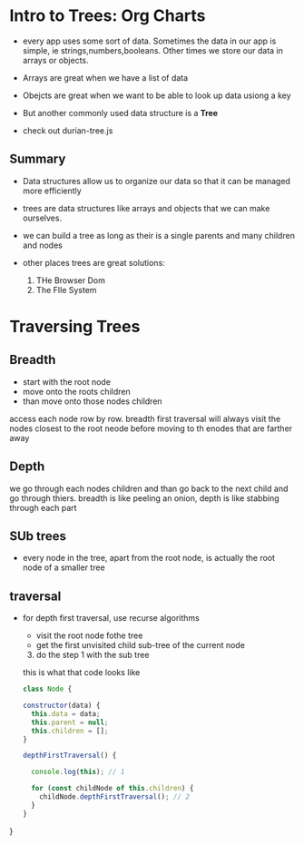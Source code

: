 # Intro to Trees: Org Charts

* every app uses some sort of data. Sometimes the data in our app is simple, ie strings,numbers,booleans. Other times we store our data in arrays or objects.

* Arrays are great when we have a list of data

* Obejcts are great when we want to be able to look up data usiong a key

* But another commonly used data structure is a **Tree**

* check out durian-tree.js

## Summary

* Data structures allow us to organize our data so that it can be managed more efficiently
* trees are data structures like arrays and objects that we can make ourselves.
* we can build a tree as long as their is a single parents and many children and nodes

* other places trees are great solutions:
  1. THe Browser Dom
  2. The FIle System

# Traversing Trees

## Breadth 
   
   * start with the root node
   * move onto the roots children
   * than move onto those nodes children

  access each node row by row. breadth first traversal will always visit the nodes closest to the root neode before moving to th enodes that are farther away

## Depth 

we go through each nodes children and than go back to the next child and go through thiers. breadth is like peeling an onion, depth is like stabbing through each part


## SUb trees

* every node in the tree, apart from the root node, is actually the root node of a smaller tree

## traversal

* for depth first traversal, use recurse algorithms

  * visit the root node fothe tree
  * get the first unvisited child sub-tree of the current node
  3. do the step 1 with the sub tree

  this is what that code looks like

  ```js
  class Node {

  constructor(data) {
    this.data = data;
    this.parent = null;
    this.children = [];
  }

  depthFirstTraversal() {

    console.log(this); // 1

    for (const childNode of this.children) {
      childNode.depthFirstTraversal(); // 2
    }
  }
}
```
